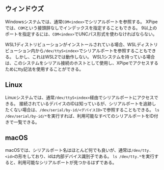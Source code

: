 ## ウィンドウズ

Windowsシステムでは、通常`COM<index>`でシリアルポートを参照する。
XPipeでは、`COM`という接頭辞なしでインデックスを指定することもできる。
9以上のポートを指定するには、`COM<index>`でUNCパス形式を使わなければならない。

WSL1ディストリビューションがインストールされている場合、WSLディストリビューション内から`/dev/ttyS<index>`でシリアルポートを参照することもできる。
しかし、これはWSL2では動作しない。
WSL1システムを持っている場合は、このシステムをシリアル接続のホストとして使用し、XPipeでアクセスするためにtty記法を使用することができる。

## Linux

Linuxシステムでは、通常`/dev/ttyS<index>`経由でシリアルポートにアクセスできる。
接続されているデバイスのIDは知っているが、シリアルポートを追跡したくない場合は、`/dev/serial/by-id/<デバイスID>`で参照することもできる。
`ls /dev/serial/by-id/*`を実行すれば、利用可能なすべてのシリアルポートをID付きで一覧できる。

## macOS

macOSでは、シリアルポート名はほとんど何でも良いが、通常は`/dev/tty.<id>`の形をしており、idは内部デバイス識別子である。
`ls /dev/tty.*`を実行すると、利用可能なシリアルポートが見つかるはずである。
